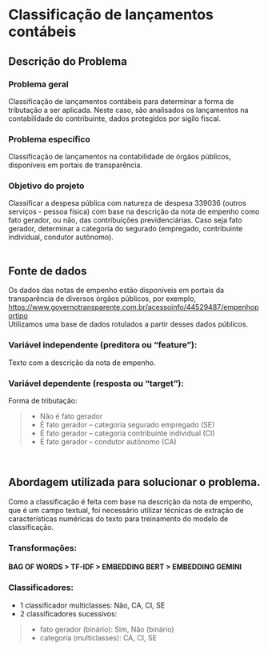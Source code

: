 # Classificação de lançamentos contábeis

## Descrição do Problema
### Problema geral
Classificação de lançamentos contábeis para determinar a forma de tributação a ser aplicada. Neste caso, são analisados os lançamentos na contabilidade do contribuinte, dados protegidos por sigilo fiscal.
### Problema específico
Classificação de lançamentos na contabilidade de órgãos públicos, disponíveis em portais de transparência.
### Objetivo do projeto
Classificar a despesa pública com natureza de despesa 339036 (outros serviços - pessoa física) com base na descrição da nota de empenho como fato gerador, ou não, das contribuições previdenciárias. Caso seja fato gerador, determinar a categoria do segurado (empregado, contribuinte individual, condutor autônomo).
<br><br>

## Fonte de dados
Os dados das notas de empenho estão disponíveis em portais da transparência de diversos órgãos públicos, por exemplo, https://www.governotransparente.com.br/acessoinfo/44529487/empenhoportipo<br>
Utilizamos uma base de dados rotulados a partir desses dados públicos.
### Variável independente (preditora ou “feature”):
Texto com a descrição da nota de empenho.
### Variável dependente (resposta ou “target”):
Forma de tributação:
> - Não é fato gerador
> - É fato gerador – categoria segurado empregado (SE)
> - É fato gerador – categoria contribuinte individual (CI)
> - É fato gerador – condutor autônomo (CA)
<br>

## Abordagem utilizada para solucionar o problema.
Como a classificação é feita com base na descrição da nota de empenho, que é um campo textual, foi necessário utilizar técnicas de extração de características numéricas do texto para treinamento do modelo de classificação.
### Transformações:
#### BAG OF WORDS > TF-IDF > EMBEDDING BERT > EMBEDDING GEMINI
### Classificadores:
- 1 classificador multiclasses: Não, CA, CI, SE
- 2 classificadores sucessivos:
> - fato gerador (binário): Sim, Não (binário)
> - categoria (multiclasses): CA, CI, SE 

